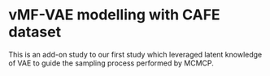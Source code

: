 # vMF-VAE modelling with CAFE dataset

This is an add-on study to our first study which leveraged latent knowledge of VAE to guide the sampling process performed by MCMCP. 